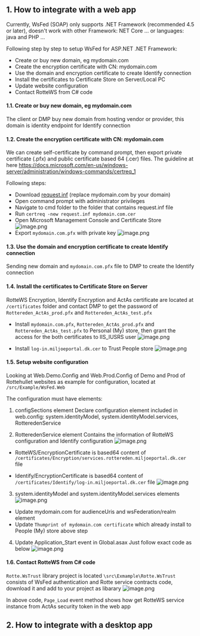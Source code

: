 ## 1. How to integrate with a web app
Currently, WsFed (SOAP) only supports .NET Framework (recommended 4.5 or later), doesn't work with other Framework: NET Core ... or languages: java and PHP ...

Following step by step to setup WsFed for ASP.NET .NET Framework:
- Create or buy new domain, eg mydomain.com
- Create the encryption certificate with CN: mydomain.com
- Use the domain and encryption certificate to create Identify connection
- Install the certificates to Certificate Store on Server/Local PC 
- Update website configuration
- Contact RotteWS from C# code 

#### 1.1. Create or buy new domain, eg mydomain.com
The client or DMP buy new domain from hosting vendor or provider, this domain is identity endpoint for Identify connection

#### 1.2. Create the encryption certificate with CN: mydomain.com

We can create self-certificate by command prompt, then export private certificate (.pfx) and public certificate based 64 (.cer) files. The guideline at here https://docs.microsoft.com/en-us/windows-server/administration/windows-commands/certreq_1

Following steps:
- Download [request.inf](/assets/request.inf) (replace mydomain.com by your domain)
- Open command prompt with administrator privileges
- Navigate to cmd folder to the folder that contains request.inf file
-  Run `certreq -new request.inf mydomain.com.cer`
- Open Microsoft Management Console and Certificate Store
![image.png](/assets/images/01.png)
- Export `mydomain.com.pfx` with private key
![image.png](/assets/images/02.png)

#### 1.3. Use the domain and encryption certificate to create Identify connection
Sending new domain and `mydomain.com.pfx` file to DMP to create the Identify connection

#### 1.4. Install the certificates to Certificate Store on Server
RotteWS Encryption, Identify Encryption and ActAs certificate are located at ` /certificates` folder and contact DMP to get the password of `Rottereden_ActAs_prod.pfx` and `Rottereden_ActAs_test.pfx`

- Install `mydomain.com.pfx`, `Rottereden_ActAs_prod.pfx` and `Rottereden_ActAs_test.pfx` to Personal (My) store, then grant the access for the both certificates to IIS_IUSRS user
![image.png](/assets/images/05.png)

- Install `log-in.miljoeportal.dk.cer` to Trust People store
![image.png](/assets/images/06.png)

#### 1.5. Setup website configuration

Looking at Web.Demo.Config and Web.Prod.Config of Demo and Prod of Rottehullet websites as example for configuration, located at `/src/Example/WsFed.Web`

The configuration must have elements:

1. configSections element 
Declare configuration element included in web.config: system.identityModel, system.identityModel.services, RotteredenService

2. RotteredenService element
Contains the information of RotteWS configuration and Identify configuration
![image.png](/assets/images/03.png)

- RotteWS/EncryptionCertificate is based64 content of `/certificates/Encryption/services.rottereden.miljoeportal.dk.cer` file 

- Identify/EncryptionCertificate is based64 content of `/certificates/Identify/log-in.miljoeportal.dk.cer` file
![image.png](/assets/images/04.png)

3. system.identityModel and system.identityModel.services elements
![image.png](/assets/images/07.png)

- Update mydomain.com for audienceUris and wsFederation/realm element
- Update `Thumprint of mydomain.com certificate` which already install to People (My) store above step

4. Update Application_Start event in Global.asax
Just follow exact code as below
![image.png](/assets/images/08.png)


#### 1.6. Contact RotteWS from C# code 
`Rotte.WsTrust` library project is located `\src\Exmample\Rotte.WsTrust` consists of WsFed authentication and Rotte service contracts code, download it and add to your project as libarary
![image.png](/assets/images/09.png)

In above code, `Page_Load` event method shows how get RotteWS service instance from ActAs security token in the web app 


## 2. How to integrate with a desktop app

